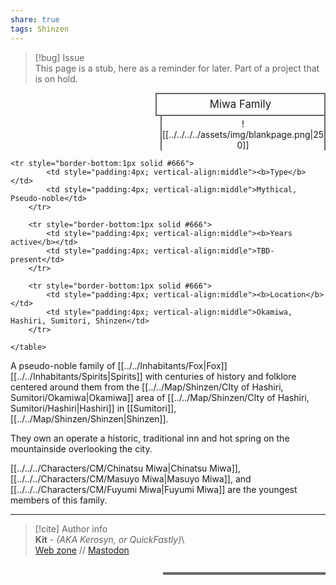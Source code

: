 ```yaml
---  
share: true  
tags: Shinzen  
---  
```

> [!bug] Issue  
> This page is a stub, here as a reminder for later. Part of a project that is on hold.  
  
<div>  
  <span style="float:right; width:260px; margin-left:14px; border:2px solid #666; line-height:1.5; font-size:larger; text-align:center; padding:4px">Miwa Family</span>  
  </div>  
  
  <span style="float:right; clear:right; width:260px; margin-left:14px; border-left:2px solid #666; border-right:2px solid #666; border-collapse:collapse; text-align:center; padding-top:4px">![[../../../../assets/img/blankpage.png|250]]</span>  
  
  <div class="" style="float:right; clear:right">  
    <table class="" style="float:right; clear:right; width:260px; margin-left:14px; margin-bottom:7px; border:2px solid #666; border-collapse:collapse; line-height:1.5; font-size:small">  
    
	<tr style="border-bottom:1px solid #666">  
			<td style="padding:4px; vertical-align:middle"><b>Type</b></td>  
			<td style="padding:4px; vertical-align:middle">Mythical, Pseudo-noble</td>  
		</tr>  
		  
		<tr style="border-bottom:1px solid #666">  
			<td style="padding:4px; vertical-align:middle"><b>Years active</b></td>  
			<td style="padding:4px; vertical-align:middle">TBD-present</td>  
		</tr>  
		  
		<tr style="border-bottom:1px solid #666">  
			<td style="padding:4px; vertical-align:middle"><b>Location</b></td>  
			<td style="padding:4px; vertical-align:middle">Okamiwa, Hashiri, Sumitori, Shinzen</td>  
		</tr>  
	  
    </table>  
  </div>  
  
A pseudo-noble family of [[../../Inhabitants/Fox|Fox]] [[../../Inhabitants/Spirits|Spirits]] with centuries of history and folklore centered around them from the [[../../Map/Shinzen/CIty of Hashiri, Sumitori/Okamiwa|Okamiwa]] area of [[../../Map/Shinzen/CIty of Hashiri, Sumitori/Hashiri|Hashiri]] in [[Sumitori]], [[../../Map/Shinzen/Shinzen|Shinzen]].  
  
They own an operate a historic, traditional inn and hot spring on the mountainside overlooking the city.  
  
[[../../../Characters/CM/Chinatsu Miwa|Chinatsu Miwa]], [[../../../Characters/CM/Masuyo Miwa|Masuyo Miwa]], and [[../../../Characters/CM/Fuyumi Miwa|Fuyumi Miwa]] are the youngest members of this family.  
  
-----  
> [!cite] Author info  
> **Kit** - *(AKA Kerosyn, or QuickFastly)*\  
> [Web zone](https://kitabe.link) // [Mastodon](https://social.tripulse.net/@kit)